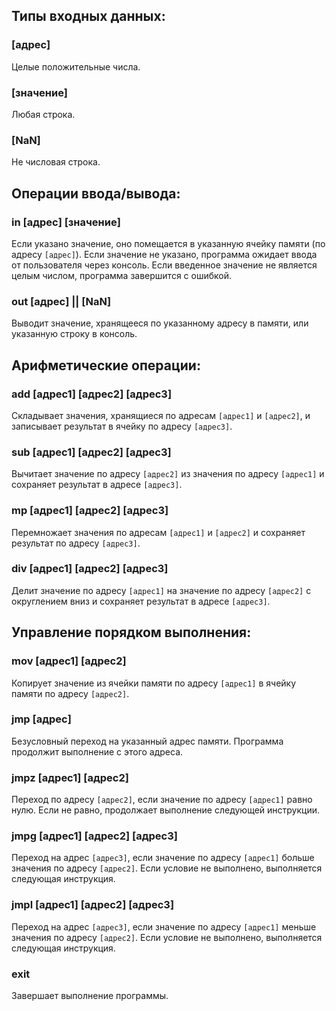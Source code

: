 ## Типы входных данных:
### [адрес] 
Целые положительные числа. 
### [значение]
Любая строка. 
### [NaN] 
Не числовая строка.

## Операции ввода/вывода:

### in [адрес] [значение]  
Если указано значение, оно помещается в указанную ячейку памяти (по адресу `[адрес]`). Если значение не указано, программа ожидает ввода от пользователя через консоль. Если введенное значение не является целым числом, программа завершится с ошибкой.

### out [адрес]  || [NaN]
Выводит значение, хранящееся по указанному адресу в памяти, или указанную строку в консоль.

## Арифметические операции:

### add [адрес1] [адрес2] [адрес3]  
Складывает значения, хранящиеся по адресам `[адрес1]` и `[адрес2]`, и записывает результат в ячейку по адресу `[адрес3]`.

### sub [адрес1] [адрес2] [адрес3]  
Вычитает значение по адресу `[адрес2]` из значения по адресу `[адрес1]` и сохраняет результат в адресе `[адрес3]`.

### mp [адрес1] [адрес2] [адрес3]  
Перемножает значения по адресам `[адрес1]` и `[адрес2]` и сохраняет результат по адресу `[адрес3]`.

### div [адрес1] [адрес2] [адрес3]  
Делит значение по адресу `[адрес1]` на значение по адресу `[адрес2]` с округлением вниз и сохраняет результат в адресе `[адрес3]`.

## Управление порядком выполнения:

### mov [адрес1] [адрес2]  
Копирует значение из ячейки памяти по адресу `[адрес1]` в ячейку памяти по адресу `[адрес2]`.

### jmp [адрес]  
Безусловный переход на указанный адрес памяти. Программа продолжит выполнение с этого адреса.

### jmpz [адрес1] [адрес2]  
Переход по адресу `[адрес2]`, если значение по адресу `[адрес1]` равно нулю. Если не равно, продолжает выполнение следующей инструкции.

### jmpg [адрес1] [адрес2] [адрес3]  
Переход на адрес `[адрес3]`, если значение по адресу `[адрес1]` больше значения по адресу `[адрес2]`. Если условие не выполнено, выполняется следующая инструкция.

### jmpl [адрес1] [адрес2] [адрес3]  
Переход на адрес `[адрес3]`, если значение по адресу `[адрес1]` меньше значения по адресу `[адрес2]`. Если условие не выполнено, выполняется следующая инструкция.

### exit  
Завершает выполнение программы.
